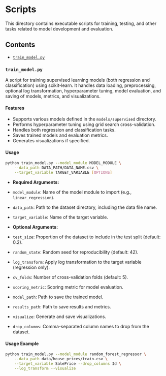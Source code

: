 ﻿# Scripts

This directory contains executable scripts for training, testing, and other tasks related to model development and evaluation.

## Contents

- [`train_model.py`](#train_modelpy)

### `train_model.py`

A script for training supervised learning models (both regression and classification) using scikit-learn. It handles data loading, preprocessing, optional log transformation, hyperparameter tuning, model evaluation, and saving of models, metrics, and visualizations.

#### Features

- Supports various models defined in the `models/supervised` directory.
- Performs hyperparameter tuning using grid search cross-validation.
- Handles both regression and classification tasks.
- Saves trained models and evaluation metrics.
- Generates visualizations if specified.

#### Usage

```bash
python train_model.py --model_module MODEL_MODULE \
    --data_path DATA_PATH/DATA_NAME.csv \
    --target_variable TARGET_VARIABLE [OPTIONS]

```

- **Required Arguments:**
- `model_module`: Name of the model module to import (e.g., `linear_regression`).
- `data_path`: Path to the dataset directory, including the data file name.
- `target_variable`: Name of the target variable.

- **Optional Arguments:**
- `test_size`: Proportion of the dataset to include in the test split (default: 0.2).
- `random_state`: Random seed for reproducibility (default: 42).
- `log_transform`: Apply log transformation to the target variable (regression only).
- `cv_folds`: Number of cross-validation folds (default: 5).
- `scoring_metric`: Scoring metric for model evaluation.
- `model_path`: Path to save the trained model.
- `results_path`: Path to save results and metrics.
- `visualize`: Generate and save visualizations.
- `drop_columns`: Comma-separated column names to drop from the dataset.

#### Usage Example

```bash
python train_model.py --model_module random_forest_regressor \
    --data_path data/house_prices/train.csv \
    --target_variable SalePrice --drop_columns Id \
    --log_transform --visualize
```
